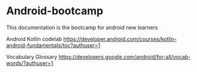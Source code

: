 # Android-bootcamp
This documentation is the bootcamp for android new learners


Android Kotlin codelab
https://developer.android.com/courses/kotlin-android-fundamentals/toc?authuser=1

Vocabulary Glossary
https://developers.google.com/android/for-all/vocab-words/?authuser=1
